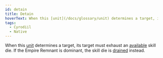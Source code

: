 ```yaml
---
id: detain
title: Detain
hoverText: When this [unit](/docs/glossary/unit) determines a target, its target must exhaust an [available](/docs/glossary/available) skill die. If the Empire Remnant is dominant, the skill die is [drained](/docs/glossary/drained) instead.
tags:
  - Cyrodiil
  - Native
---
```


When this [unit](/docs/glossary/unit) determines a target, its target must exhaust an [available](/docs/glossary/available) skill die. If the Empire Remnant is dominant, the skill die is [drained](/docs/glossary/drained) instead.
